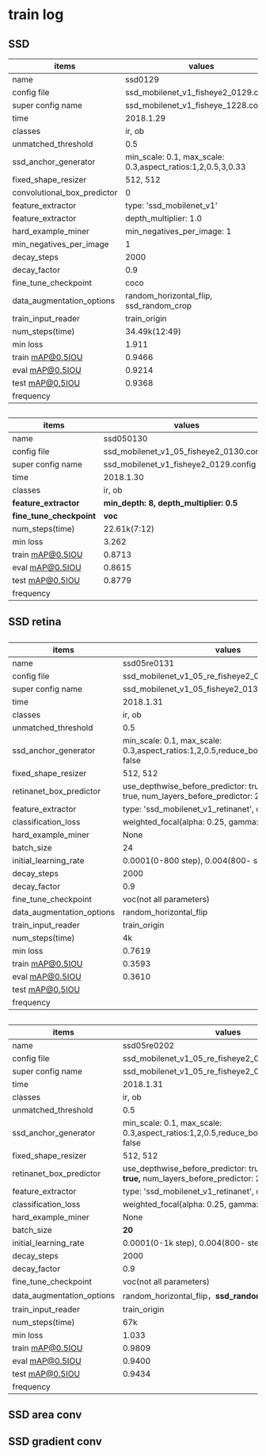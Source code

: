 # train log

## SSD

| items                       | values                                   |
| --------------------------- | ---------------------------------------- |
| name                        | ssd0129                                  |
| config file                 | ssd_mobilenet_v1_fisheye2_0129.config    |
| super config name           | ssd_mobilenet_v1_fisheye_1228.config     |
| time                        | 2018.1.29                                |
| classes                     | ir, ob                                   |
| unmatched_threshold         | 0.5                                      |
| ssd_anchor_generator        | min_scale: 0.1, max_scale: 0.3,aspect_ratios:1,2,0.5,3,0.33 |
| fixed_shape_resizer         | 512, 512                                 |
| convolutional_box_predictor | 0                                        |
| feature_extractor           | type: 'ssd_mobilenet_v1'                 |
| feature_extractor           | depth_multiplier: 1.0                    |
| hard_example_miner          | min_negatives_per_image: 1               |
| min_negatives_per_image     | 1                                        |
| decay_steps                 | 2000                                     |
| decay_factor                | 0.9                                      |
| fine_tune_checkpoint        | coco                                     |
| data_augmentation_options   | random_horizontal_flip, ssd_random_crop  |
| train_input_reader          | train_origin                             |
| num_steps(time)             | 34.49k(12:49)                            |
| min loss                    | 1.911                                    |
| train mAP@0.5IOU            | 0.9466                                   |
| eval mAP@0.5IOU             | 0.9214                                   |
| test mAP@0.5IOU             | 0.9368                                   |
| frequency                   |                                          |

## 

| items                    | values                                   |
| ------------------------ | ---------------------------------------- |
| name                     | ssd050130                                |
| config file              | ssd_mobilenet_v1_05_fisheye2_0130.config |
| super config name        | ssd_mobilenet_v1_fisheye2_0129.config    |
| time                     | 2018.1.30                                |
| classes                  | ir, ob                                   |
| **feature_extractor**    | **min_depth: 8, depth_multiplier: 0.5**  |
| **fine_tune_checkpoint** | **voc**                                  |
| num_steps(time)          | 22.61k(7:12)                             |
| min loss                 | 3.262                                    |
| train mAP@0.5IOU         | 0.8713                                   |
| eval mAP@0.5IOU          | 0.8615                                   |
| test mAP@0.5IOU          | 0.8779                                   |
| frequency                |                                          |



## SSD retina

## 

| items                     | values                                   |
| ------------------------- | ---------------------------------------- |
| name                      | ssd05re0131                              |
| config file               | ssd_mobilenet_v1_05_re_fisheye2_0131.config |
| super config name         | ssd_mobilenet_v1_05_fisheye2_0130.config |
| time                      | 2018.1.31                                |
| classes                   | ir, ob                                   |
| unmatched_threshold       | 0.5                                      |
| ssd_anchor_generator      | min_scale: 0.1, max_scale: 0.3,aspect_ratios:1,2,0.5,reduce_boxes_in_lowest_layer: false |
| fixed_shape_resizer       | 512, 512                                 |
| retinanet_box_predictor   | use_depthwise_before_predictor: true, share_parameter: true, num_layers_before_predictor: 2 |
| feature_extractor         | type: 'ssd_mobilenet_v1_retinanet', depth_multiplier: 0.5 |
| classification_loss       | weighted_focal{alpha: 0.25, gamma: 2.0}  |
| hard_example_miner        | None                                     |
| batch_size                | 24                                       |
| initial_learning_rate     | 0.0001(0-800 step), 0.004(800- step)     |
| decay_steps               | 2000                                     |
| decay_factor              | 0.9                                      |
| fine_tune_checkpoint      | voc(not all parameters)                  |
| data_augmentation_options | random_horizontal_flip                   |
| train_input_reader        | train_origin                             |
| num_steps(time)           | 4k                                       |
| min loss                  | 0.7619                                   |
| train mAP@0.5IOU          | 0.3593                                   |
| eval mAP@0.5IOU           | 0.3610                                   |
| test mAP@0.5IOU           |                                          |
| frequency                 |                                          |

## 

## 

| items                     | values                                   |
| ------------------------- | ---------------------------------------- |
| name                      | ssd05re0202                              |
| config file               | ssd_mobilenet_v1_05_re_fisheye2_0202.config |
| super config name         | ssd_mobilenet_v1_05_re_fisheye2_0131.config |
| time                      | 2018.1.31                                |
| classes                   | ir, ob                                   |
| unmatched_threshold       | 0.5                                      |
| ssd_anchor_generator      | min_scale: 0.1, max_scale: 0.3,aspect_ratios:1,2,0.5,reduce_boxes_in_lowest_layer: false |
| fixed_shape_resizer       | 512, 512                                 |
| retinanet_box_predictor   | use_depthwise_before_predictor: true, share_parameter: **true,** num_layers_before_predictor: 2 |
| feature_extractor         | type: 'ssd_mobilenet_v1_retinanet', depth_multiplier: 0.5 |
| classification_loss       | weighted_focal{alpha: 0.25, gamma: 2.0}  |
| hard_example_miner        | None                                     |
| batch_size                | **20**                                   |
| initial_learning_rate     | 0.0001(0-1k step), 0.004(800- step)      |
| decay_steps               | 2000                                     |
| decay_factor              | 0.9                                      |
| fine_tune_checkpoint      | voc(not all parameters)                  |
| data_augmentation_options | random_horizontal_flip，**ssd_random_crop** |
| train_input_reader        | train_origin                             |
| num_steps(time)           | 67k                                      |
| min loss                  | 1.033                                    |
| train mAP@0.5IOU          | 0.9809                                   |
| eval mAP@0.5IOU           | 0.9400                                   |
| test mAP@0.5IOU           | 0.9434                                   |
| frequency                 |                                          |

## 



## SSD area conv

## SSD gradient conv

